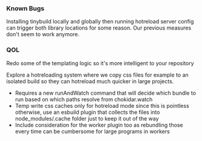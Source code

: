 ### Known Bugs

Installing tinybuild locally and globally then running hotreload server config can trigger both library locations for some reason. Our previous measures don't seem to work anymore.

### QOL

Redo some of the templating logic so it's more intelligent to your repository

Explore a hotreloading system where we copy css files for example to an isolated build so they can hotreload much quicker in large projects.
 - Requires a new runAndWatch command that will decide which bundle to run based on which paths resolve from chokidar.watch
 - Temp write css caches only for hotreload mode since this is pointless otherwise, use an esbuild plugin that collects the files into node_modules/.cache folder just to keep it out of the way
 - Include consideration for the worker plugin too as rebundling those every time can be cumbersome for large programs in workers